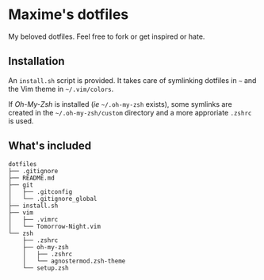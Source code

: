 # Maxime's dotfiles

My beloved dotfiles. Feel free to fork or get inspired or hate.

## Installation

An `install.sh` script is provided. It takes care of symlinking dotfiles in `~`
and the Vim theme in `~/.vim/colors`.

If *Oh-My-Zsh* is installed (*ie* `~/.oh-my-zsh` exists), some symlinks are
created in the `~/.oh-my-zsh/custom` directory and a more approriate `.zshrc` is
used.

## What's included

~~~
dotfiles
├── .gitignore
├── README.md
├── git
│   ├── .gitconfig
│   └── .gitignore_global
├── install.sh
├── vim
│   ├── .vimrc
│   └── Tomorrow-Night.vim
└── zsh
    ├── .zshrc
    ├── oh-my-zsh
    │   ├── .zshrc
    │   └── agnostermod.zsh-theme
    └── setup.zsh
~~~

